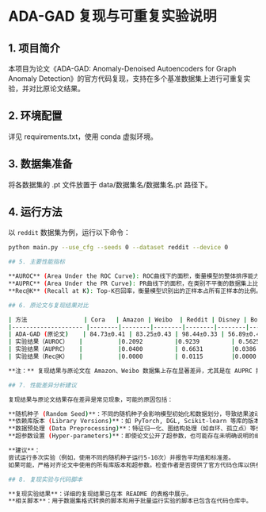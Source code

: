 # ADA-GAD 复现与可重复实验说明

## 1. 项目简介
本项目为论文《ADA-GAD: Anomaly-Denoised Autoencoders for Graph Anomaly Detection》的官方代码复现，支持在多个基准数据集上进行可重复实验，并对比原论文结果。

## 2. 环境配置
详见 requirements.txt，使用 conda 虚拟环境。

## 3. 数据集准备
将各数据集的 .pt 文件放置于 data/数据集名/数据集名.pt 路径下。

## 4. 运行方法

以 `reddit` 数据集为例，运行以下命令：

```bash
python main.py --use_cfg --seeds 0 --dataset reddit --device 0

## 5. 主要性能指标

**AUROC** (Area Under the ROC Curve): ROC曲线下的面积，衡量模型的整体排序能力，对正负样本比例不敏感。
**AUPRC** (Area Under the PR Curve): PR曲线下的面积，在类别不平衡的数据集上比AUROC更能反映模型性能。
**Rec@K** (Recall at K): Top-K召回率，衡量模型识别出的正样本占所有正样本的比例。

## 6. 原论文与复现结果对比

| 方法                | Cora   | Amazon | Weibo  | Reddit | Disney | Books  | Enron  |
|-------------------- |--------|--------|--------|--------|--------|--------|--------|
| ADA-GAD (原论文)    | 84.73±0.41 | 83.25±0.43 | 98.44±0.33 | 56.89±0.41 | 70.04±3.08 | 65.24±3.17 | 72.89±0.86 |
| 实验结果（AUROC）   |          |0.2092         |0.9239         | 0.5625        |         |         |         |
| 实验结果（AUPRC）   |          |0.0400         | 0.6631        |0.0386         |         |         |         |
| 实验结果（Rec@K）   |          |0.0000         | 0.0115        |0.0000         |         |         |         |

**注：** 复现结果与原论文在 Amazon、Weibo 数据集上存在显著差异，尤其是在 AUPRC 指标上。

## 7. 性能差异分析建议

复现结果与原论文结果存在差异是常见现象，可能的原因包括：

**随机种子 (Random Seed)**：不同的随机种子会影响模型初始化和数据划分，导致结果波动。
**依赖库版本 (Library Versions)**：如 PyTorch, DGL, Scikit-learn 等库的版本更新可能会改变底层实现，从而影响结果。
**数据预处理 (Data Preprocessing)**：特征归一化、图结构处理（如自环、孤立点）等步骤的微小差异都可能放大最终结果的差距。
**超参数设置 (Hyper-parameters)**：即使论文公开了超参数，也可能存在未明确说明的细节（如学习率衰减策略、早停耐心值等）。

**建议**：
尝试运行多次实验（例如，使用不同的随机种子运行5-10次）并报告平均值和标准差。
如果可能，严格对齐论文中使用的所有库版本和超参数。检查作者是否提供了官方代码仓库以供参考。

## 8. 复现实验与代码脚本

**复现实验结果**：详细的复现结果已在本 README 的表格中展示。
**相关脚本**：用于数据集格式转换的脚本和用于批量运行实验的脚本已包含在代码仓库中。
